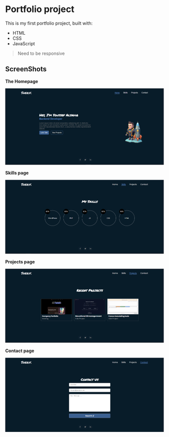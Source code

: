 # Portfolio project
This is my first portfolio  project, built with:

* HTML
* CSS
* JavaScript

> Need to be responsive

## ScreenShots

**The Homepage**

![Home Page Image](/screenshots/homePage.PNG)

**Skills page**

![Skills Page](/screenshots/skillsPage.PNG)

**Projects page**

![Projects Page](/screenshots/projectsPage.PNG)

**Contact page**

![Contact Page](/screenshots/contactPage.PNG)
